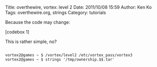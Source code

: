 Title: overthewire, vortex: level 2
Date: 2011/10/08 15:59
Author: Ken Ko
Tags: overthewire.org, strings
Category: tutorials

Because the code may change:

[codebox 1]

This is rather simple, no? 

<code>
vortex2@games ~ $ /vortex/level2 /etc/vortex_pass/vortex3 
vortex2@games ~ $ strings '/tmp/ownership.$$.tar'
</code>
